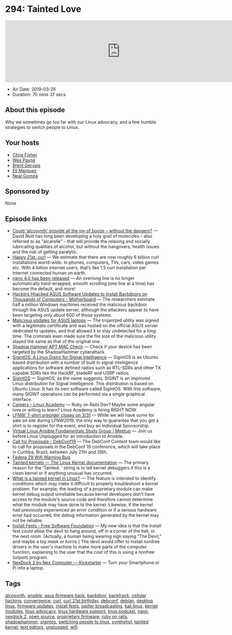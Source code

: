 # 294: Tainted Love

<iframe src="https://player.fireside.fm/v2/RUkczH-V+bSiheEgc?theme=dark" width="740" height="200" frameborder="0" scrolling="no"></iframe>

* Air Date: 2019-03-26
* Duration: 70 mins 37 secs

## About this episode

Why we sometimes go too far with our Linux advocacy, and a few humble strategies to switch people to Linux.

## Your hosts
* [Chris Fisher](https://linuxunplugged.com/hosts/chrislas)
* [Wes Payne](https://linuxunplugged.com/hosts/wes)
* [Brent Gervais](https://linuxunplugged.com/guests/brentgervais)
* [Ell Marquez](https://linuxunplugged.com/guests/ell)
* [Neal Gompa](https://linuxunplugged.com/guests/nealgompa)

## Sponsored by

None



## Episode links

  * [Could ‘alcosynth’ provide all the joy of booze – without the dangers?](https://www.theguardian.com/science/2019/mar/26/an-innocent-drink-could-alcosynth-provide-all-the-joy-of-booze-without-the-dangers "Could ‘alcosynth’ provide all the joy of booze – without the dangers?") — David Nutt has long been developing a holy grail of molecules – also referred to as “alcarelle” – that will provide the relaxing and socially lubricating qualities of alcohol, but without the hangovers, health issues and the risk of getting paralytic.
  * [Happy 21st, curl](https://daniel.haxx.se/blog/2019/03/20/happy-21st-curl/ "Happy 21st, curl") — We estimate that there are now roughly 6 billion curl installations world-wide. In phones, computers, TVs, cars, video games etc. With 4 billion internet users, that’s like 1.5 curl installation per Internet connected human on earth.
  * [nano 4.0 has been released](http://lists.gnu.org/archive/html/info-gnu/2019-03/msg00006.html "nano 4.0 has been released") — An overlong line is no longer automatically hard-wrapped, smooth scrolling (one line at a time) has become the default, and more!
  * [Hackers Hijacked ASUS Software Updates to Install Backdoors on Thousands of Computers - Motherboard](https://motherboard.vice.com/en_us/article/pan9wn/hackers-hijacked-asus-software-updates-to-install-backdoors-on-thousands-of-computers "Hackers Hijacked ASUS Software Updates to Install Backdoors on Thousands of Computers - Motherboard") — The researchers estimate half a million Windows machines received the malicious backdoor through the ASUS update server, although the attackers appear to have been targeting only about 600 of those systems.
  * [Malicious updates for ASUS laptops](https://www.kaspersky.com/blog/shadow-hammer-teaser/26149/ "Malicious updates for ASUS laptops") — The trojanized utility was signed with a legitimate certificate and was hosted on the official ASUS server dedicated to updates, and that allowed it to stay undetected for a long time. The criminals even made sure the file size of the malicious utility stayed the same as that of the original one.
  * [Shadow Hammer APT MAC Check](https://shadowhammer.kaspersky.com/ "Shadow Hammer APT MAC Check") — Check if your device has been targeted by the ShadowHammer cyberattack
  * [SigintOS: A Linux Distro for Signal Intelligence](https://www.rtl-sdr.com/sigintos-a-linux-distro-for-signal-intelligence/ "SigintOS: A Linux Distro for Signal Intelligence") — SigintOS is an Ubuntu based distribution with a number of built in signal intelligence applications for software defined radios such as RTL-SDRs and other TX capable SDRs like the HackRF, bladeRF and USRP radios. 
  * [SigintOS](https://www.sigintos.com/about/ "SigintOS") — SigintOS; as the name suggests, SIGINT is an improved Linux distribution for Signal Intelligence. This distribution is based on Ubuntu Linux. It has its own software called SigintOS. With this software, many SIGINT operations can be performed via a single graphical interface.
  * [Careers – Linux Academy](https://linuxacademy.com/careers/ "Careers – Linux Academy") — Ruby on Rails Dev? Maybe some angular love or willing to learn? Linux Academy is hiring RIGHT NOW
  * [LFNW: T-shirt preorder closes on 3/31](http://blog.lfnw.org/2019/03/25/closing-individual-sponsorship.html "LFNW: T-shirt preorder closes on 3/31") — While we will have some for sale on site during LFNW2019, the only way to guarantee that you get a shirt is to register for the event, and buy an Individual Sponsorship. 
  * [Virtual Linux Ansible Fundamentals Study Group | Meetup](https://www.meetup.com/jupiterbroadcasting/events/259368642/ "Virtual Linux Ansible Fundamentals Study Group | Meetup") — Join us before Linux Unplugged for an introduction to Ansible. 
  * [Call for Proposals - DebConf19](https://debconf19.debconf.org/cfp/ "Call for Proposals - DebConf19") — The DebConf Content team would like to call for proposals in the DebConf 19 conference, which will take place in Curitiba, Brazil, between July 21th and 28th. 
  * [Fedora 29 Wifi Warning Bug](https://bugzilla.redhat.com/show_bug.cgi?id=1659800 "Fedora 29 Wifi Warning Bug")
  * [Tainted kernels — The Linux Kernel documentation](https://www.kernel.org/doc/html/v4.20/admin-guide/tainted-kernels.html "Tainted kernels — The Linux Kernel documentation") — The primary reason for the ‘Tainted: ‘ string is to tell kernel debuggers if this is a clean kernel or if anything unusual has occurred. 
  * [What is a tainted kernel in Linux?](https://unix.stackexchange.com/questions/118116/what-is-a-tainted-kernel-in-linux/118117#118117 "What is a tainted kernel in Linux?") — The feature is intended to identify conditions which may make it difficult to properly troubleshoot a kernel problem. For example, the loading of a proprietary module can make kernel debug output unreliable because kernel developers don't have access to the module's source code and therefore cannot determine what the module may have done to the kernel. Likewise, if the kernel had previously experienced an error condition or if a serious hardware error had occurred, the debug information generated by the kernel may not be reliable.
  * [Install Fests - Free Software Foundation](https://www.gnu.org/philosophy/install-fest-devil "Install Fests - Free Software Foundation") — My new idea is that the install fest could allow the devil to hang around, off in a corner of the hall, or the next room. (Actually, a human being wearing sign saying “The Devil,” and maybe a toy mask or horns.) The devil would offer to install nonfree drivers in the user's machine to make more parts of the computer function, explaining to the user that the cost of this is using a nonfree (unjust) program.
  * [NexDock 2 by Nex Computer — Kickstarter](https://www.kickstarter.com/projects/nexcomputer/nexdock-2 "NexDock 2 by Nex Computer — Kickstarter") — Turn your Smartphone or Pi into a laptop.



## Tags

[alcosynth](https://linuxunplugged.com/tags/alcosynth), [ansible](https://linuxunplugged.com/tags/ansible), [asus firmware hack](https://linuxunplugged.com/tags/asus%20firmware%20hack), [backdoor](https://linuxunplugged.com/tags/backdoor), [backtrack](https://linuxunplugged.com/tags/backtrack), [cellular hacking](https://linuxunplugged.com/tags/cellular%20hacking), [convergence](https://linuxunplugged.com/tags/convergence), [curl](https://linuxunplugged.com/tags/curl), [curl 21st birthday](https://linuxunplugged.com/tags/curl%2021st%20birthday), [debconf](https://linuxunplugged.com/tags/debconf), [debian](https://linuxunplugged.com/tags/debian), [desktop linux](https://linuxunplugged.com/tags/desktop%20linux), [firmware updates](https://linuxunplugged.com/tags/firmware%20updates), [install fests](https://linuxunplugged.com/tags/install%20fests), [jupiter broadcasting](https://linuxunplugged.com/tags/jupiter%20broadcasting), [kali linux](https://linuxunplugged.com/tags/kali%20linux), [kernel modules](https://linuxunplugged.com/tags/kernel%20modules), [linux advocacy](https://linuxunplugged.com/tags/linux%20advocacy), [linux hardware support](https://linuxunplugged.com/tags/linux%20hardware%20support), [linux podcast](https://linuxunplugged.com/tags/linux%20podcast), [nano](https://linuxunplugged.com/tags/nano), [nexdock 2](https://linuxunplugged.com/tags/nexdock%202), [open source](https://linuxunplugged.com/tags/open%20source), [proprietary firmware](https://linuxunplugged.com/tags/proprietary%20firmware), [ruby on rails](https://linuxunplugged.com/tags/ruby%20on%20rails), [shadowhammer](https://linuxunplugged.com/tags/shadowhammer), [sigintos](https://linuxunplugged.com/tags/sigintos), [switching people to linux](https://linuxunplugged.com/tags/switching%20people%20to%20linux), [synthehol](https://linuxunplugged.com/tags/synthehol), [tainted kernel](https://linuxunplugged.com/tags/tainted%20kernel), [text editors](https://linuxunplugged.com/tags/text%20editors), [unplugged](https://linuxunplugged.com/tags/unplugged), [wifi](https://linuxunplugged.com/tags/wifi)